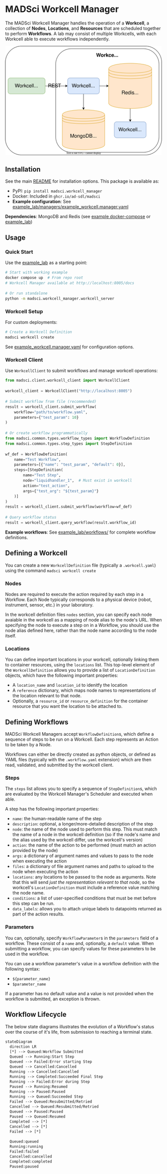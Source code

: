 # MADSci Workcell Manager

The MADSci Workcell Manager handles the operation of a **Workcell**, a collection of **Nodes**, **Locations**, and **Resources** that are scheduled together to perform **Workflows**. A lab may consist of multiple Workcells, with each Workcell able to execute workflows independently.

![MADSci Event Manager Architecture Diagram](./assets/workcell_manager.drawio.svg)

## Installation

See the main [README](../../README.md#installation) for installation options. This package is available as:
- PyPI: `pip install madsci.workcell_manager`
- Docker: Included in `ghcr.io/ad-sdl/madsci`
- **Example configuration**: See [example_lab/managers/example_workcell.manager.yaml](../../example_lab/managers/example_workcell.manager.yaml)

**Dependencies**: MongoDB and Redis (see [example docker-compose](./workcell_manager.compose.yaml) or [example_lab](../../example_lab/))

## Usage

### Quick Start

Use the [example_lab](../../example_lab/) as a starting point:

```bash
# Start with working example
docker compose up  # From repo root
# Workcell Manager available at http://localhost:8005/docs

# Or run standalone
python -m madsci.workcell_manager.workcell_server
```

### Workcell Setup

For custom deployments:

```bash
# Create a Workcell Definition
madsci workcell create
```

See [example_workcell.manager.yaml](../../example_lab/managers/example_workcell.manager.yaml) for configuration options.

### Workcell Client

Use `WorkcellClient` to submit workflows and manage workcell operations:

```python
from madsci.client.workcell_client import WorkcellClient

workcell_client = WorkcellClient("http://localhost:8005")

# Submit workflow from file (recommended)
result = workcell_client.submit_workflow(
    workflow="path/to/workflow.yaml",
    parameters={"test_param": 10}
)

# Or create workflow programmatically
from madsci.common.types.workflow_types import WorkflowDefinition
from madsci.common.types.step_types import StepDefinition

wf_def = WorkflowDefinition(
    name="Test Workflow",
    parameters=[{"name": "test_param", "default": 0}],
    steps=[StepDefinition(
        name="Test Step",
        node="liquidhandler_1",  # Must exist in workcell
        action="test_action",
        args={"test_arg": "${test_param}"}
    )]
)
result = workcell_client.submit_workflow(workflow=wf_def)

# Query workflow status
result = workcell_client.query_workflow(result.workflow_id)
```

**Example workflows**: See [example_lab/workflows/](../../example_lab/workflows/) for complete workflow definitions.

## Defining a Workcell

You can create a new `WorkcellDefinition` file (typically a `.workcell.yaml`) using the command `madsci workcell create`

### Nodes

Nodes are required to execute the action required by each step in a Workflow. Each Node typically corresponds to a physical device (robot, instrument, sensor, etc.) in your laboratory.

In the workcell definition files `nodes` section, you can specify each node avaiable in the workcell as a mapping of node alias to the node's URL. When specifying the node to execute a step on in a Workflow, you should use the node alias defined here, rather than the node name according to the node itself.

### Locations

You can define important locations in your workcell, optionally linking them to container resources, using the `locations` list. This top-level element of the `WorkcellDefinition` allows you to provide a list of `LocationDefinition` objects, which have the following important properties:

- A `location_name` and `location_id` to idenitfy the location
- A `reference` dictionary, which maps node names to representations of the location relevant to that node.
- Optionally, a `resource_id` or `resource_definition` for the container resource that you want the location to be attached to.

## Defining Workflows

MADSci Workcell Managers accept `WorkflowDefinition`s, which define a sequence of steps to be run on a Workcell. Each step represents an Action to be taken by a Node.

Workflows can either be directly created as python objects, or defined as YAML files (typically with the `.workflow.yaml` extension) which are then read, validated, and submitted by the workcell client.

### Steps

The `steps` list allows you to specify a sequence of `StepDefinition`s, which are evaluated by the Workcell Manager's Scheduler and executed when able.

A step has the following important properties:

- `name`: the human-readable name of the step
- `description`: optional, a longer/more-detailed description of the step
- `node`: the name of the node used to perform this step. This must match the name of a node in the workcell definition (so if the node's name and the alias used by the workcell differ, use the workcell's version)
- `action`: the name of the action to be performed (must match an action provided by the node)
- `args`: a dictionary of argument names and values to pass to the node when executing the action
- `files`: a dictionary of file argument names and paths to upload to the node when executing the action
- `locations`: any locations to be passed to the node as arguments. Note that this will send _just the representation relevant to that node_, so the workcell's `LocationDefinition` must include a reference value matching the node name.
- `conditions`: a list of user-specified conditions that must be met before this step can be run.
- `data_labels`: allows you to attach unique labels to datapoints returned as part of the action results.

### Parameters

You can, optionally, specify `WorkflowParameter`s in the `parameters` field of a workflow. These consist of a `name` and, optionally, a `default` value. When submitting a workflow, you can specify values for these parameters to be used in the workflow.

You can use a workflow parameter's value in a workflow definition with the following syntax:

- `${parameter_name}`
- `$parameter_name`

If a parameter has no default value and a value is not provided when the workflow is submitted, an exception is thrown.

## Workflow Lifecycle

The below state diagrams illustrates the evolution of a Workflow's status over the course of it's life, from submission to reaching a terminal state.

```mermaid
stateDiagram
  direction LR
  [*] --> Queued:Workflow Submitted
  Queued --> Running:Start Step
  Queued --> Failed:Error starting Step
  Queued --> Cancelled:Cancelled
  Running --> Cancelled:Cancelled
  Running --> Completed:Succeeded Final Step
  Running --> Failed:Error during Step
  Paused --> Running:Resumed
  Running --> Paused:Paused
  Running --> Queued:Succeeded Step
  Failed --> Queued:Resubmitted/Retried
  Cancelled --> Queued:Resubmitted/Retried
  Queued --> Paused:Paused
  Paused --> Queued:Resumed
  Completed --> [*]
  Cancelled --> [*]
  Failed --> [*]

  Queued:queued
  Running:running
  Failed:failed
  Cancelled:cancelled
  Completed:completed
  Paused:paused
```
